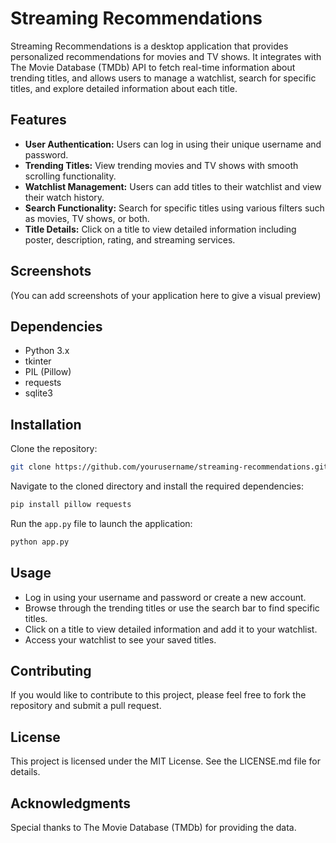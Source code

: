 # Streaming Recommendations

Streaming Recommendations is a desktop application that provides personalized recommendations for movies and TV shows. It integrates with The Movie Database (TMDb) API to fetch real-time information about trending titles, and allows users to manage a watchlist, search for specific titles, and explore detailed information about each title.

## Features

- **User Authentication:** Users can log in using their unique username and password.
- **Trending Titles:** View trending movies and TV shows with smooth scrolling functionality.
- **Watchlist Management:** Users can add titles to their watchlist and view their watch history.
- **Search Functionality:** Search for specific titles using various filters such as movies, TV shows, or both.
- **Title Details:** Click on a title to view detailed information including poster, description, rating, and streaming services.

## Screenshots

(You can add screenshots of your application here to give a visual preview)

## Dependencies

- Python 3.x
- tkinter
- PIL (Pillow)
- requests
- sqlite3

## Installation

Clone the repository:

```bash
git clone https://github.com/yourusername/streaming-recommendations.git
```

Navigate to the cloned directory and install the required dependencies:

```bash
pip install pillow requests
```

Run the `app.py` file to launch the application:

```bash
python app.py
```

## Usage

- Log in using your username and password or create a new account.
- Browse through the trending titles or use the search bar to find specific titles.
- Click on a title to view detailed information and add it to your watchlist.
- Access your watchlist to see your saved titles.

## Contributing

If you would like to contribute to this project, please feel free to fork the repository and submit a pull request.

## License

This project is licensed under the MIT License. See the LICENSE.md file for details.

## Acknowledgments

Special thanks to The Movie Database (TMDb) for providing the data.
